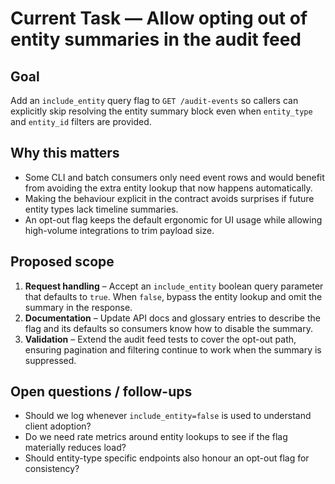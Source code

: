 # Current Task — Allow opting out of entity summaries in the audit feed

## Goal
Add an `include_entity` query flag to `GET /audit-events` so callers can explicitly skip resolving the entity summary block even when `entity_type` and `entity_id` filters are provided.

## Why this matters
- Some CLI and batch consumers only need event rows and would benefit from avoiding the extra entity lookup that now happens automatically.
- Making the behaviour explicit in the contract avoids surprises if future entity types lack timeline summaries.
- An opt-out flag keeps the default ergonomic for UI usage while allowing high-volume integrations to trim payload size.

## Proposed scope
1. **Request handling** – Accept an `include_entity` boolean query parameter that defaults to `true`. When `false`, bypass the entity lookup and omit the summary in the response.
2. **Documentation** – Update API docs and glossary entries to describe the flag and its defaults so consumers know how to disable the summary.
3. **Validation** – Extend the audit feed tests to cover the opt-out path, ensuring pagination and filtering continue to work when the summary is suppressed.

## Open questions / follow-ups
- Should we log whenever `include_entity=false` is used to understand client adoption?
- Do we need rate metrics around entity lookups to see if the flag materially reduces load?
- Should entity-type specific endpoints also honour an opt-out flag for consistency?
